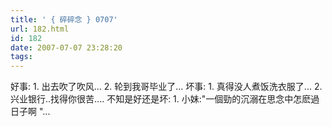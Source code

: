 ```yaml
---
title: ' { 碎碎念 } 0707'
url: 182.html
id: 182
date: 2007-07-07 23:28:20
tags:
---
```


好事: 1\. 出去吹了吹风... 2. 轮到我哥毕业了... 坏事: 1. 真得没人煮饭洗衣服了... 2\. 兴业银行..找得你很苦.... 不知是好还是坏: 1. 小妹:"一個勁的沉溺在思念中怎麽過日子啊 "...